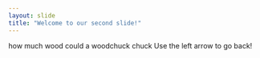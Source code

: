 ```yaml
---
layout: slide
title: "Welcome to our second slide!"
---
```

how much wood could a woodchuck chuck
Use the left arrow to go back!
